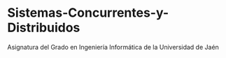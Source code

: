 # Sistemas-Concurrentes-y-Distribuidos
Asignatura del Grado en Ingeniería Informática de la Universidad de Jaén
